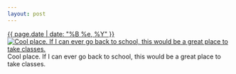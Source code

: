 ```yaml
---
layout: post
---
```


<p>
  <time><a href="/352">{{ page.date | date: "%B %e, %Y" }}</a></time>
  <a href="/352"><img src="{{ site.assets_url }}/352-640.jpg" srcset="{{ site.assets_url }}/352-1280.jpg 1280w, {{ site.assets_url }}/352-960.jpg 960w, {{ site.assets_url }}/352-640.jpg 640w, {{ site.assets_url }}/352-320.jpg 320w" sizes="(min-width: 700px) 50vw, calc(100vw - 2rem)" alt="Cool place. If I can ever go back to school, this would be a great place to take classes." /></a>
  <span>Cool place. If I can ever go back to school, this would be a great place to take classes.</span>
</p>
